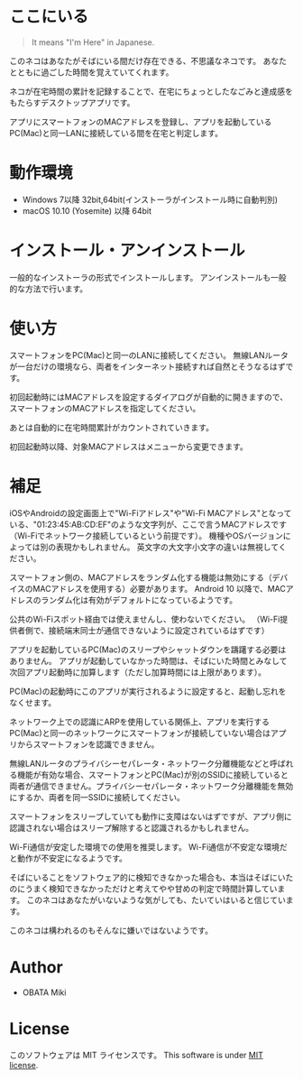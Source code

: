 # ここにいる
> It means "I'm Here" in Japanese.

このネコはあなたがそばにいる間だけ存在できる、不思議なネコです。
あなたとともに過ごした時間を覚えていてくれます。

ネコが在宅時間の累計を記録することで、在宅にちょっとしたなごみと達成感をもたらすデスクトップアプリです。

アプリにスマートフォンのMACアドレスを登録し、アプリを起動しているPC(Mac)と同一LANに接続している間を在宅と判定します。

# 動作環境

* Windows 7以降 32bit,64bit(インストーラがインストール時に自動判別)
* macOS 10.10 (Yosemite) 以降 64bit

# インストール・アンインストール

一般的なインストーラの形式でインストールします。
アンインストールも一般的な方法で行います。

# 使い方

スマートフォンをPC(Mac)と同一のLANに接続してください。
無線LANルータが一台だけの環境なら、両者をインターネット接続すれば自然とそうなるはずです。

初回起動時にはMACアドレスを設定するダイアログが自動的に開きますので、スマートフォンのMACアドレスを指定してください。

あとは自動的に在宅時間累計がカウントされていきます。

初回起動時以降、対象MACアドレスはメニューから変更できます。

# 補足

iOSやAndroidの設定画面上で"Wi-Fiアドレス"や"Wi-Fi MACアドレス"となっている、"01:23:45:AB:CD:EF"のような文字列が、ここで言うMACアドレスです（Wi-Fiでネットワーク接続しているという前提です）。
機種やOSバージョンによっては別の表現かもしれません。
英文字の大文字小文字の違いは無視してください。

スマートフォン側の、MACアドレスをランダム化する機能は無効にする（デバイスのMACアドレスを使用する）必要があります。
Android 10 以降で、MACアドレスのランダム化は有効がデフォルトになっているようです。

公共のWi-Fiスポット経由では使えませんし、使わないでください。
（Wi-Fi提供者側で、接続端末同士が通信できないように設定されているはずです）

アプリを起動しているPC(Mac)のスリープやシャットダウンを躊躇する必要はありません。
アプリが起動していなかった時間は、そばにいた時間とみなして次回アプリ起動時に加算します（ただし加算時間には上限があります）。

PC(Mac)の起動時にこのアプリが実行されるように設定すると、起動し忘れをなくせます。

ネットワーク上での認識にARPを使用している関係上、アプリを実行するPC(Mac)と同一のネットワークにスマートフォンが接続していない場合はアプリからスマートフォンを認識できません。

無線LANルータのプライバシーセパレータ・ネットワーク分離機能などと呼ばれる機能が有効な場合、スマートフォンとPC(Mac)が別のSSIDに接続していると両者が通信できません。プライバシーセパレータ・ネットワーク分離機能を無効にするか、両者を同一SSIDに接続してください。

スマートフォンをスリープしていても動作に支障はないはずですが、アプリ側に認識されない場合はスリープ解除すると認識されるかもしれません。

Wi-Fi通信が安定した環境での使用を推奨します。
Wi-Fi通信が不安定な環境だと動作が不安定になるようです。

そばにいることをソフトウェア的に検知できなかった場合も、本当はそばにいたのにうまく検知できなかっただけと考えてやや甘めの判定で時間計算しています。
このネコはあなたがいないような気がしても、たいていはいると信じています。

このネコは構われるのもそんなに嫌いではないようです。

# Author

* OBATA Miki

# License

このソフトウェアは MIT ライセンスです。
This software is under [MIT license](https://en.wikipedia.org/wiki/MIT_License).
